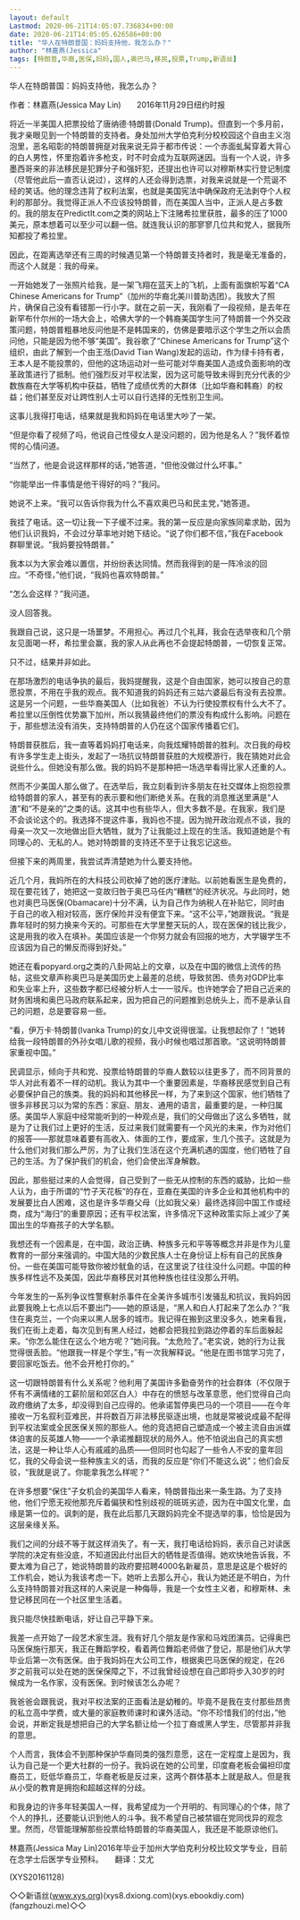 ```yaml
---
layout: default
Lastmod: 2020-06-21T14:05:07.736834+00:00
date: 2020-06-21T14:05:05.626586+00:00
title: "华人在特朗普国：妈妈支持他，我怎么办？"
author: "林嘉燕(Jessica"
tags: [特朗普,华裔,医保,妈妈,国人,奥巴马,移民,投票,Trump,新语丝]
---
```


华人在特朗普国：妈妈支持他，我怎么办？

作者：林嘉燕(Jessica May Lin)　　2016年11月29日纽约时报

将近一半美国人把票投给了唐纳德·特朗普(Donald Trump)。但直到一个多月前，我才亲眼见到一个特朗普的支持者。身处加州大学伯克利分校校园这个自由主义泡泡里，恶名昭彰的特朗普拥趸对我来说无异于都市传说：一个赤面虬髯穿着大背心的白人男性，怀里抱着许多枪支，时不时会成为互联网迷因。当有一个人说，许多墨西哥来的非法移民是犯罪分子和强奸犯，还提出也许可以对穆斯林实行登记制度（尽管他此后一直否认说过），这样的人还会得到选票，对我来说就是一个荒诞不经的笑话。他的理念违背了权利法案，也就是美国宪法中确保政府无法剥夺个人权利的那部分。我觉得正派人不应该投特朗普，而在美国人当中，正派人是占多数的。我的朋友在PredictIt.com之类的网站上下注赌希拉里获胜，最多的压了1000美元，原本想着可以至少可以翻一倍。就连我认识的那寥寥几位共和党人，据我所知都投了希拉里。

因此，在距离选举还有三周的时候遇见第一个特朗普支持者时，我是毫无准备的，而这个人就是：我的母亲。

一开始她发了一张照片给我，是一架飞翔在蓝天上的飞机，上面有面旗帜写着“CA Chinese Americans for Trump”（加州的华裔北美川普助选团）。我放大了照片，确保自己没有看错那一行小字。就在之前一天，我刚看了一段视频，是去年在新罕布什尔州的一场大会上，哈佛大学的一个韩裔美国学生问了特朗普一个外交政策问题，特朗普粗暴地反问他是不是韩国来的，仿佛是要暗示这个学生之所以会质问他，只能是因为他不够“美国”。我谷歌了“Chinese Americans for Trump”这个组织，由此了解到一个由王湉(David Tian Wang)发起的运动，作为绿卡持有者，王本人是不能投票的，但他的这场运动对一些可能对华裔美国人造成负面影响的改革政策进行了抵制。他们强烈反对平权法案，因为这可能导致未得到充分代表的少数族裔在大学等机构中获益，牺牲了成绩优秀的大群体（比如华裔和韩裔）的权益；他们甚至反对让跨性别人士可以自行选择的无性别卫生间。

这事儿我得打电话，结果就是我和妈妈在电话里大吵了一架。

“但是你看了视频了吗，他说自己性侵女人是没问题的，因为他是名人？”我怀着惊愕的心情问道。

“当然了，他是会说这样那样的话，”她答道，“但他没做过什么坏事。”

“你能举出一件事情是他干得好的吗？”我问。

她说不上来。“我可以告诉你我为什么不喜欢奥巴马和民主党，”她答道。

我挂了电话。这一切让我一下子缓不过来。我的第一反应是向家族同辈求助，因为他们认识我妈，不会过分草率地对她下结论。“说了你们都不信，”我在Facebook群聊里说。“我妈要投特朗普。”

我本以为大家会难以置信，并纷纷表达同情。然而我得到的是一阵冷淡的回应。“不奇怪，”他们说，“我妈也喜欢特朗普。”

“怎么会这样？”我问道。

没人回答我。

我跟自己说，这只是一场噩梦。不用担心。再过几个礼拜，我会在选举夜和几个朋友见面喝一杯，希拉里会赢，我的家人从此再也不会提起特朗普，一切恢复正常。

只不过，结果并非如此。

在那场激烈的电话争执的最后，我妈提醒我，这是个自由国家，她可以按自己的意愿投票，不用在乎我的观点。我不知道我的妈妈还有三姑六婆最后有没有去投票。这是另一个问题，一些华裔美国人（比如我爸）不认为行使投票权有什么大不了。希拉里以压倒性优势赢下加州，所以我猜最终他们的票没有构成什么影响。问题在于，那些想法没有消失，支持特朗普的人仍在这个国家传播着它们。

特朗普获胜后，我一直等着妈妈打电话来，向我炫耀特朗普的胜利。次日我的母校有许多学生走上街头，发起了一场抗议特朗普获胜的大规模游行，我在猜她对此会说些什么。但她没有那么做。我的妈妈不是那种把一场选举看得比家人还重的人。

然而不少美国人那么做了。在选举后，我立刻看到许多朋友在社交媒体上抱怨投票给特朗普的家人，甚至有的表示要和他们断绝关系。在我的消息推送里满是“人渣”和“不是亲的”之类的话。这其中也有些华人，但大多数不是。在我家，我们是不会谈论这个的。我选择不提这件事，我妈也不提。因为抛开政治观点不谈，我的母亲一次又一次地做出巨大牺牲，就为了让我能过上现在的生活。我知道她是个有同理心的、无私的人。她对特朗普的支持还不至于让我忘记这些。

但接下来的两周里，我尝试弄清楚她为什么要支持他。

近几个月，我妈所在的大科技公司砍掉了她的医疗津贴。以前她看医生是免费的，现在要花钱了，她把这一变故归咎于奥巴马任内“糟糕”的经济状况。与此同时，她也对奥巴马医保(Obamacare)十分不满，认为自己作为纳税人在补贴它，同时由于自己的收入相对较高，医疗保险并没有便宜下来。“这不公平，”她跟我说。“我是靠年轻时的努力换来今天的。可那些在大学里整天玩的人，现在医保的钱比我少，这是用我的收入在填补。美国应该是一个你努力就会有回报的地方，大学辍学生不应该因为自己的懒反而得到好处。”

她还在看popyard.org之类的八卦网站上的文章，以及在中国的微信上流传的热帖，这些文章声称奥巴马是美国历史上最差的总统，导致贫困、债务对GDP比率和失业率上升，这些数字都已经被分析人士一一驳斥。也许她学会了把自己近来的财务困境和奥巴马政府联系起来，因为把自己的问题推到总统头上，而不是承认自己的问题，总是要容易一些。

“看，伊万卡·特朗普(Ivanka Trump)的女儿中文说得很溜。让我想起你了！”她转给我一段特朗普的外孙女唱儿歌的视频，我小时候也唱过那首歌。“这说明特朗普家重视中国。”

民调显示，倾向于共和党、投票给特朗普的华裔人数较以往更多了，而不同背景的华人对此有着不一样的动机。我认为其中一个重要因素是，华裔移民感觉到自己有必要保护自己的族类。我的妈妈和其他移民一样，为了来到这个国家，他们牺牲了很多非移民习以为常的东西：家庭、朋友、通用的语言，最重要的是，一种归属感。美国华人家庭中经常能听到的一种观点是，我们的父母做出了这么多牺牲，就是为了让我们过上更好的生活，反过来我们就需要有一个风光的未来，作为对他们的报答——那就意味着要有高收入、体面的工作，要成家，生几个孩子。这就是为什么他们对我们那么严厉，为了让我们生活在这个充满机遇的国度，他们牺牲了自己的生活。为了保护我们的机会，他们会使出浑身解数。

因此，那些挺过来的人会觉得，自己受到了一些无从控制的东西的威胁，比如一些人认为，由于所谓的“竹子天花板”的存在，亚裔在美国的许多企业和其他机构中的发展要比白人困难，这也是许多华裔父母（比如我父亲）最终选择回中国工作或经商，成为“海归”的重要原因；还有平权法案，许多情况下这种政策实际上减少了美国出生的华裔孩子的大学名额。

我想还有一个因素是，在中国，政治正确、种族多元和平等等概念并非是作为儿童教育的一部分来强调的。中国大陆的少数民族人士在身份证上标有自己的民族身份。一些在美国可能导致你被炒鱿鱼的话，在这里说了往往没什么问题。中国的种族多样性远不及美国，因此华裔移民对其他种族也往往没那么开明。

今年发生的一系列争议性警察射杀事件在全美许多城市引发骚乱和抗议，我妈妈因此要我晚上七点以后不要出门——她的原话是，“黑人和白人打起来了怎么办？”我住在奥克兰，一个向来以黑人居多的城市。我记得在搬到这里没多久，她来看我，我们在街上走着，每次见到有黑人经过，她都会把我拉到路边停着的车后面躲起来。“你怎么能住在这么个地方呢？”她问我。“太危险了。”老实说，她的行为让我觉得很丢脸。“他跟我一样是个学生，”有一次我解释说。“他是在图书馆学习完了，要回家吃饭去。他不会开枪打你的。”

这一切跟特朗普有什么关系呢？他利用了美国许多勤奋劳作的社会群体（不仅限于怀有不满情绪的工薪阶层和郊区白人）中存在的愤怒与改革意愿，他们觉得自己向政府缴纳了太多，却没得到自己应得的。他承诺暂停奥巴马的一个项目——在今年接收一万名叙利亚难民，并将数百万非法移民驱逐出境，也就是常被说成最不配得到平权法案或全民医保关照的那些人。他的竞选把自己塑造成一个被主流自由派媒体迫害的反英雄人物——一个承诺推翻现状的局外人。他不怕说出自己的真实想法，这是一种让华人心有戚戚的品质——但同时也勾起了一些令人不安的童年回忆，我的父母会说一些种族主义的话，而我的反应是“你们不能这么说”；他们会反驳，“我就是说了。你能拿我怎么样呢？”

在许多想要“保住”子女机会的美国华人看来，特朗普指出来一条生路。为了支持他，他们宁愿无视他那充斥着偏狭和性别歧视的斑斑劣迹，因为在中国文化里，血缘是第一位的。讽刺的是，我在此后那几天跟妈妈完全不提选举的事，恰恰是因为这层亲缘关系。

我们之间的分歧不等于就这样消失了。有一天，我打电话给妈妈，表示自己对读医学院的决定有些没底，不知道因此付出巨大的牺牲是否值得。她欢快地告诉我，不要太难为自己了，她说特朗普的政府要招聘4000名新雇员，意思是这是个极好的工作机会，她认为我该考虑一下。她听上去那么开心，我认为她还是不明白，为什么支持特朗普对我这样的人来说是一种侮辱，我是一个女性主义者，和穆斯林、未登记移民同在一个社区里生活着。

我只能尽快挂断电话，好让自己平静下来。

我差一点开始了一段艺术家生涯。我有好几个朋友是作家和马戏团演员。记得奥巴马医保施行那天，我正在舞蹈学校，看着两位舞蹈老师做了登记，那是他们从大学毕业后第一次有医保。由于我妈妈在大公司工作，根据奥巴马医保的规定，在26岁之前我可以处在她的医保保障之下，不过我曾经设想在自己即将步入30岁的时候成为一名作家，没有医保。到时候该怎么办呢？

我爸爸会跟我说，我对平权法案的正面看法是幼稚的。毕竟不是我在支付那些昂贵的私立高中学费，或大量的家庭教师课时和课外活动。“你不珍惜我们的付出，”他会说，并断定我是想把自己的大学名额让给一个拉丁裔或黑人学生，尽管那并非我的意思。

个人而言，我体会不到那种保护华裔同类的强烈意愿，这在一定程度上是因为，我认为自己是一个更大社群的一份子。我妈说在她的公司里，印度裔老板会偏袒印度裔员工，贬低华裔员工，华裔老板是反过来，这两个群体基本上就是敌人。但是我从小受的教育是拥抱和超越这样的分歧。

和我身边的许多年轻美国人一样，我希望成为一个开明的、有同理心的个体，除了个人的挣扎，还要能认识到他人的斗争。我不希望自己被禁锢在党同伐异的观念里。然而，尽管能理解那些投票给特朗普的华裔美国人，我还是不能原谅他们。

林嘉燕(Jessica May Lin)2016年毕业于加州大学伯克利分校比较文学专业，目前在念学士后医学专业预科。　　翻译：艾尤

(XYS20161128)

◇◇新语丝(www.xys.org)(xys8.dxiong.com)(xys.ebookdiy.com)(fangzhouzi.me)◇◇


